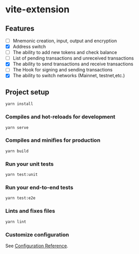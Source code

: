 # vite-extension

## Features

- [ ] Mnemonic creation, input, output and encryption
- [x] Address switch
- [ ] The ability to add new tokens and check balance
- [ ] List of pending transactions and unreceived transactions
- [x] The ability to send transactions and receive transactions
- [ ] The Hook for signing and sending transactions
- [x] The ability to switch networks (Mainnet, testnet,etc.)

## Project setup

```
yarn install
```

### Compiles and hot-reloads for development

```
yarn serve
```

### Compiles and minifies for production

```
yarn build
```

### Run your unit tests

```
yarn test:unit
```

### Run your end-to-end tests

```
yarn test:e2e
```

### Lints and fixes files

```
yarn lint
```

### Customize configuration

See [Configuration Reference](https://cli.vuejs.org/config/).
